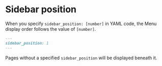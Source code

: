 # Sidebar position

When you specify `sidebar_position: [number]` in YAML code, the Menu display order follows the value of `[number]`.

```md
---
sidebar_position: 1
---
```

Pages without a specified `sidebar_position` will be displayed beneath it.

